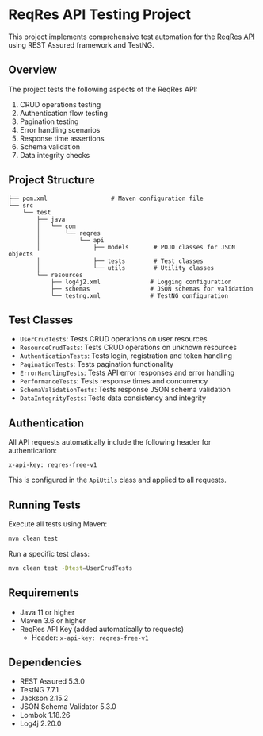 # ReqRes API Testing Project

This project implements comprehensive test automation for the [ReqRes API](https://reqres.in/) using REST Assured framework and TestNG.

## Overview

The project tests the following aspects of the ReqRes API:

1. CRUD operations testing
2. Authentication flow testing
3. Pagination testing
4. Error handling scenarios
5. Response time assertions
6. Schema validation
7. Data integrity checks

## Project Structure

```
├── pom.xml                  # Maven configuration file
└── src
    └── test
        ├── java
        │   └── com
        │       └── reqres
        │           └── api
        │               ├── models       # POJO classes for JSON objects
        │               ├── tests        # Test classes
        │               └── utils        # Utility classes
        └── resources
            ├── log4j2.xml              # Logging configuration
            ├── schemas                 # JSON schemas for validation
            └── testng.xml              # TestNG configuration
```

## Test Classes

- `UserCrudTests`: Tests CRUD operations on user resources
- `ResourceCrudTests`: Tests CRUD operations on unknown resources
- `AuthenticationTests`: Tests login, registration and token handling
- `PaginationTests`: Tests pagination functionality
- `ErrorHandlingTests`: Tests API error responses and error handling
- `PerformanceTests`: Tests response times and concurrency
- `SchemaValidationTests`: Tests response JSON schema validation
- `DataIntegrityTests`: Tests data consistency and integrity

## Authentication

All API requests automatically include the following header for authentication:
```
x-api-key: reqres-free-v1
```

This is configured in the `ApiUtils` class and applied to all requests.

## Running Tests

Execute all tests using Maven:

```bash
mvn clean test
```

Run a specific test class:

```bash
mvn clean test -Dtest=UserCrudTests
```

## Requirements

- Java 11 or higher
- Maven 3.6 or higher
- ReqRes API Key (added automatically to requests)
  - Header: `x-api-key: reqres-free-v1`

## Dependencies

- REST Assured 5.3.0
- TestNG 7.7.1
- Jackson 2.15.2
- JSON Schema Validator 5.3.0
- Lombok 1.18.26
- Log4j 2.20.0
